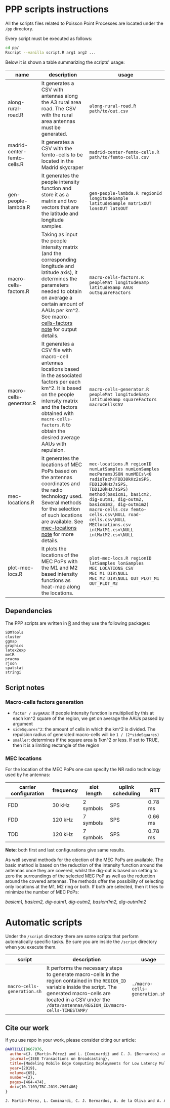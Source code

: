 # PPP scripts instructions
All the scripts files related to Poisson Point Processes are located under the `/pp` directory.

Every script must be executed as follows:
```bash
cd pp/
Rscript --vanilla script.R arg1 arg2 ...
```

Below it is shown a table summarizing the scripts' usage:

 name | description | usage
----- | ----------- | -----
along-rural-road.R | It generates a CSV with antennas along the A3 rural area road. The CSV with the rural area antennas must be generated. | `along-rural-road.R path/to/out.csv`
madrid-center-femto-cells.R | It generates a CSV with the femto-cells to be located in the Madrid skycraper | `madrid-center-femto-cells.R path/to/femto-cells.csv`
gen-people-lambda.R | It generates the people intensity function and store it as a matrix and two vectors that are the latitude and longitude samples. | `gen-people-lambda.R regionId longitudeSample latitudeSample matrixOUT lonsOUT latsOUT`
macro-cells-factors.R | Taking as input the people intensity matrix (and the corresponding longitude and latitude axis), it determines the parameters needed to obtain on average a certain amount of AAUs per km^2. See [macro-cells-factors note](#macro-cells-factors-generation) for output details. | `macro-cells-factors.R peopleMat longitudeSamp latitudeSamp AAUs outSquareFactors`
macro-cells-generator.R | It generates a CSV file with macro-cell antennas locations based in the associated factors per each km^2. It is based on the people intensity matrix and the factors obtained with `macro-cells-factors.R` to obtain the desired average AAUs with repulsion. | `macro-cells-generator.R peopleMat longitudeSamp latitudeSamp squareFactors macroCellsCSV`
mec-locations.R | It generates the locations of MEC PoPs based on the antennas coordinates and the radio technology used. Several methods for the selection of such locations are available. See [mec-locations note](#mec-locations) for more details. | `mec-locations.R regionID numLatSamples numLonSamples mecParamsJSON numMECs\<0 radioTech(FDD30kHz2sSPS, FDD120kHz7sSPS, TDD120kHz7sSPS) method(basicm1, basicm2, dig-outm1, dig-outm2, basicm1m2, dig-outm1m2) macro-cells.csv femto-cells.csv\NULL road-cells.csv\NULL MEClocations.csv intMatM1.csv\NULL intMatM2.csv\NULL`
plot-mec-locs.R | It plots the locations of the MEC PoPs with the M1 and M2 based intensity functions as heat-map along the locations. | `plot-mec-locs.R regionID latSamples lonSamples MEC_LOCATIONS_CSV MEC_M1_DIR\NULL MEC_M2_DIR\NULL OUT_PLOT_M1 OUT_PLOT_M2`

## Dependencies

The PPP scripts are written in [R](https://www.r-project.org/) and they use the following packages:

```
SDMTools
cluster
ggmap
graphics
latex2exp
metR
pracma
rjson
spatstat
stringi
```

## Script notes
### Macro-cells factors generation
* `factor / avgAAUs`: if people intensity function is multiplied by this at each km^2 square of the region, we get on average the AAUs passed by argument
* `sideSquares^2`: the amount of cells in which the km^2 is divided. The repulsion radius of generated macro-cells will be `1 / (2*sideSquares)`
* `smaller`: determines if the square area is 1km^2 or less. If set to TRUE, then it is a limiting rectangle of the region

### MEC locations
For the location of the MEC PoPs one can specify the NR radio technology used by he antennas:

carrier configuration | frequency | slot length | uplink scheduling | RTT
 -------------------- | --------- | ----------- | ----------------- | ---
 FDD | 30 kHz | 2 symbols | SPS | 0.78 ms
 FDD | 120 kHz | 7 symbols | SPS | 0.66 ms
 TDD | 120 kHz | 7 symbols | SPS | 0.78 ms
 
 **Note**: both first and last configurations give same results.
 
 As well several methods for the election of the MEC PoPs are available. The basic method is based on the reduction of the intensity function around the antennas once they are covered, whilst the dig-out is based on setting to zero the surroundings of the selected MEC PoP as well as the reduction around the covered antennas. The methods offer the possibility of selecting only locations at the M1, M2 ring or both. If both are selected, then it tries to minimize the number of MEC PoPs:

 *basicm1, basicm2, dig-outm1, dig-outm2, basicm1m2, dig-outm1m2*

# Automatic scripts
Under the `/script` directory there are some scripts that perform automatically specific tasks. Be sure you are inside the `/script` directory when you execute them.

script | description | usage
 ----- | ----------- | ----
`macro-cells-generation.sh` | It performs the necessary steps to generate macro-cells in the region contained in the `REGION_ID` variable inside the script. The generated macro-cells are located in a CSV under the `/data/antennas/REGION_ID/macro-cells-TIMESTAMP/` | `./macro-cells-generation.sh`



## Cite our work
If you use repo in your work, please consider citing our article:
```BibTeX
@ARTICLE{8667076,
  author={J. {Martín-Pérez} and L. {Cominardi} and C. J. {Bernardos} and A. {de la Oliva} and A. {Azcorra}},
  journal={IEEE Transactions on Broadcasting},
  title={Modeling Mobile Edge Computing Deployments for Low Latency Multimedia Services},
  year={2019},
  volume={65},
  number={2},
  pages={464-474},
  doi={10.1109/TBC.2019.2901406}
}
```

```txt
J. Martín-Pérez, L. Cominardi, C. J. Bernardos, A. de la Oliva and A. Azcorra, "Modeling Mobile Edge Computing Deployments for Low Latency Multimedia Services," in IEEE Transactions on Broadcasting, vol. 65, no. 2, pp. 464-474, June 2019, doi: 10.1109/TBC.2019.2901406.
```

